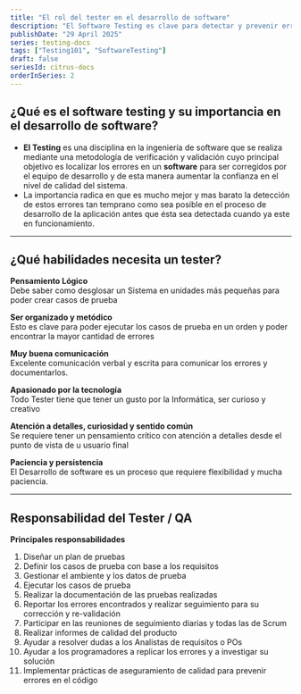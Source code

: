 ```yaml
---
title: "El rol del tester en el desarrollo de software"
description: "El Software Testing es clave para detectar y prevenir errores en el desarrollo, asegurando la calidad del producto final."
publishDate: "29 April 2025"
series: testing-docs
tags: ["Testing101", "SoftwareTesting"]
draft: false
seriesId: citrus-docs
orderInSeries: 2
---
```


## ¿Qué es el software testing y su importancia en el desarrollo de software?
* **El Testing** es una disciplina en la ingeniería de software que se realiza mediante una metodología de verificación y validación cuyo principal objetivo es localizar los errores en un **software** para ser corregidos por el equipo de desarrollo y de esta manera aumentar la confianza en el nivel de calidad del sistema.
* La importancia radica en que es mucho mejor y mas barato la detección de estos errores tan temprano como sea posible en el proceso de desarrollo de la aplicación antes que ésta sea detectada cuando ya este en funcionamiento.

---

## ¿Qué habilidades necesita un tester?

**Pensamiento Lógico**  
Debe saber como desglosar un Sistema en unidades más pequeñas para poder crear casos de prueba

**Ser organizado y metódico**  
Esto es clave para poder ejecutar los casos de prueba en un orden y poder encontrar la mayor cantidad de errores

**Muy buena comunicación**  
Excelente comunicación verbal y escrita para comunicar los errores y documentarlos.

**Apasionado por la tecnología**  
Todo Tester tiene que tener un gusto por la Informática, ser curioso y creativo

**Atención a detalles, curiosidad y sentido común**  
Se requiere tener un pensamiento crítico con atención a detalles desde el punto de vista de u usuario final

**Paciencia y persistencia**  
El Desarrollo de software es un proceso que requiere flexibilidad y mucha paciencia.

---

## Responsabilidad del Tester / QA

**Principales responsabilidades**

1. Diseñar un plan de pruebas  
2. Definir los casos de prueba con base a los requisitos  
3. Gestionar el ambiente y los datos de prueba  
4. Ejecutar los casos de prueba  
5. Realizar la documentación de las pruebas realizadas  
6. Reportar los errores encontrados y realizar seguimiento para su corrección y re-validación  
7. Participar en las reuniones de seguimiento diarias y todas las de Scrum  
8. Realizar informes de calidad del producto  
9. Ayudar a resolver dudas a los Analistas de requisitos o POs  
10. Ayudar a los programadores a replicar los errores y a investigar su solución  
11. Implementar prácticas de aseguramiento de calidad para prevenir errores en el código
